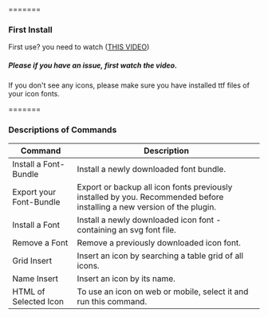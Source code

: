 =======

### First Install

First use? you need to watch ([THIS VIDEO](http://recordit.co/2PMTB04Jav))
##### Please if you have an issue, first watch the video.

If you don't see any icons, please make sure you have installed ttf files of your icon fonts.

=======

### Descriptions of Commands

Command             	| Description
----------------------- | -----------------------------------------------------------------------------------------------
Install a Font-Bundle   | Install a newly downloaded font bundle.
Export your Font-Bundle | Export or backup all icon fonts previously installed by you. Recommended before installing a new version of the plugin.
Install a Font          | Install a newly downloaded icon font - containing an svg font file.
Remove a Font 			| Remove a previously downloaded icon font.
Grid Insert 			| Insert an icon by searching a table grid of all icons.
Name Insert 			| Insert an icon by its name.
HTML of Selected Icon   | To use an icon on web or mobile, select it and run this command.
